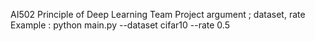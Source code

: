 AI502 Principle of Deep Learning Team Project
argument ; dataset, rate
Example : python main.py --dataset cifar10 --rate 0.5